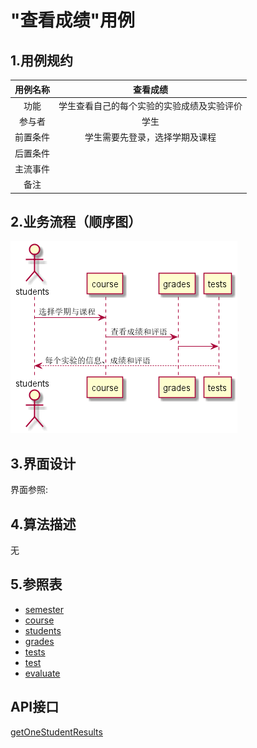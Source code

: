 # "查看成绩"用例
## 1.用例规约
|用例名称|查看成绩|
|:---:|:---:|
|功能|学生查看自己的每个实验的实验成绩及实验评价|
|参与者|学生|
|前置条件|学生需要先登录，选择学期及课程|
|后置条件||
|主流事件||
|备注||
## 2.业务流程（顺序图）
[![](../图片/顺序图_查看成绩.png)](../src/顺序图_查看成绩.puml)
## 3.界面设计
界面参照:
## 4.算法描述
无
## 5.参照表
* [semester](../README.md)
* [course](../README.md)
* [students](../README.md)
* [grades](../README.md)
* [tests](../README.md)
* [test](../README.md)
* [evaluate](../README.md)
## API接口
[getOneStudentResults](../接口/getOneStudentResults.md)
